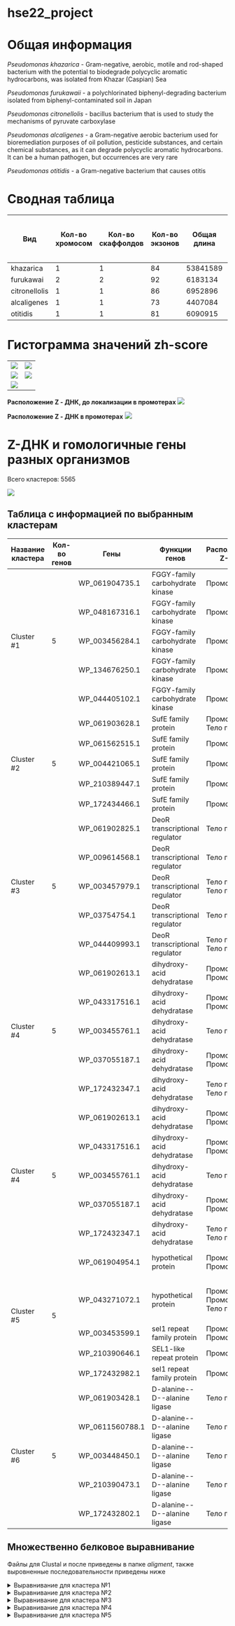 # hse22_project

# Общая информация
*Pseudomonas khazarica* - Gram-negative, aerobic, motile and rod-shaped bacterium with the potential to biodegrade polycyclic aromatic hydrocarbons, was isolated from Khazar (Caspian) Sea

*Pseudomonas furukawaii* - a polychlorinated biphenyl-degrading bacterium isolated from biphenyl-contaminated soil in Japan

*Pseudomonas citronellolis* -  bacillus bacterium that is used to study the mechanisms of pyruvate carboxylase

*Pseudomonas alcaligenes* - a Gram-negative aerobic bacterium used for bioremediation purposes of oil pollution, pesticide substances, and certain chemical substances, as it can degrade polycyclic aromatic hydrocarbons. It can be a human pathogen, but occurrences are very rare

*Pseudomonas otitidis* - a Gram-negative bacterium that causes otitis

# Сводная таблица

| Вид  |  Кол-во хромосом | Кол-во скаффолдов | Кол-во экзонов | Общая длина | Кол-во аннотированных генов | Процент генов в геноме| Кол-во предсказанных участков z-dna | Кол-во участков с zh-score > 500 | общая длина  |
|---|--|--|--|---|--|--|---|---|---|
| khazarica | 1 |  1 | 84 | 53841589| 5008 | 89.64 | 5384159 | 66516 | 656268 |
| furukawai  | 2 | 2  | 92 |6183134 | 5715 | 88.74 | 6183134 | 52084 | 512612 |
| citronellolis  | 1  | 1 | 86 | 6952896| 6155 | 86.23 | 6951444 | 98878 | 972094 |  
| alcaligenes  | 1 | 1  | 73 |4407084| 4142 | 91.23 | 4406305 | 56970 | 557766 |
| otitidis | 1  | 1 | 81 |6090915 | 5584 | 89.67 | 6089454 | 62615 | 624638 | 

# Гистограмма значений zh-score
|   |   |
|---|---|
| ![](./img/hist/GCA_017915135.1.khazarica.jpg) | ![](./img/hist/GCA_011397855.1.otitidis.jpg)  |
|  ![](./img/hist/GCA_002355475.1.furukawai.jpg) | ![](./img/hist/GCA_001597285.1.alcaligenes.jpg)  |
| ![](./img/hist/GCA_001586155.1.citronell.jpg)  |   |

**Расположение Z - ДНК, до локализации в промотерах**
![](./img/Z_DNA.jpg)

**Расположение Z - ДНК в промотерах**
![](./img/Z_DNA_prom.jpg)

# Z-ДНК и гомологичные гены разных организмов

Всего кластеров: 5565

![](./img/Species%20in%20clusters.jpg)

## Таблица с информацией по выбранным кластерам
<table>
<thead>
  
<tr>
<th>Название кластера</th>
<th>Кол-во генов</th>
<th>Гены</th>
<th>Функции генов</th>
<th>Расположение Z-ДНК</th>
<th>Z-Hunt score</th>
</tr>
  
</thead>
  
<tbody>
<tr>
<td rowspan=5>Cluster #1</td>
<td rowspan=5>5</td>
<td rowspan=1>WP_061904735.1</td>
<td rowspan=1>FGGY-family carbohydrate kinase</td>
<td rowspan=1>Промотор</td>
<td rowspan=1>211093.9</td>
</tr>
<tr>
<td rowspan=1>WP_048167316.1</td>
<td rowspan=1>FGGY-family carbohydrate kinase</td>
<td rowspan=1>Промотор</td>
<td rowspan=1>211093.9</td>
</tr>
<tr>
<td rowspan=1>WP_003456284.1</td>
<td rowspan=1>FGGY-family carbohydrate kinase</td>
<td rowspan=1>Промотор</td>
<td rowspan=1>2442.459</td>
</tr>
<tr>
<td rowspan=1>WP_134676250.1</td>
<td rowspan=1>FGGY-family carbohydrate kinase</td>
<td rowspan=1>Промотор</td>
<td rowspan=1>48804.94</td>
</tr>
<tr>
<td rowspan=1>WP_044405102.1</td>
<td rowspan=1>FGGY-family carbohydrate kinase</td>
<td rowspan=1>Промотор</td>
<td rowspan=1>6970.795</td>
</tr>
  
<tr>
<td rowspan=5>Cluster #2</td>
<td rowspan=5>5</td>
<td rowspan=1>WP_061903628.1</td>
<td rowspan=1>SufE family protein</td>
<td rowspan=1>Промотор / Тело гена</td>
<td rowspan=1>28780.5 / 6565.992</td>
</tr>
<tr>
<td rowspan=1>WP_061562515.1</td>
<td rowspan=1>SufE family protein</td>
<td rowspan=1>Промотор</td>
<td rowspan=1>138924.1</td>
</tr>
<tr>
<td rowspan=1>WP_004421065.1</td>
<td rowspan=1>SufE family protein</td>
<td rowspan=1>Промотор</td>
<td rowspan=1>28780.5</td>
</tr>
<tr>
<td rowspan=1>WP_210389447.1</td>
<td rowspan=1>SufE family protein</td>
<td rowspan=1>Промотор</td>
<td rowspan=1>1201.671</td>
</tr>
<tr>
<td rowspan=1>WP_172434466.1</td>
<td rowspan=1>SufE family protein</td>
<td rowspan=1>Промотор</td>
<td rowspan=1>138924.1</td>
</tr>

<tr>
<td rowspan=5>Cluster #3</td>
<td rowspan=5>5</td>
<td rowspan=1>WP_061902825.1</td>
<td rowspan=1>DeoR transcriptional regulator</td>
<td rowspan=1>Тело гена</td>
<td rowspan=1>13829.1</td>
</tr>
<tr>
<td rowspan=1>WP_009614568.1</td>
<td rowspan=1>DeoR transcriptional regulator</td>
<td rowspan=1>Тело гена</td>
<td rowspan=1>38833.58</td>
</tr>
<tr>
<td rowspan=1>WP_003457979.1</td>
<td rowspan=1>DeoR transcriptional regulator</td>
<td rowspan=1>Тело гена /  Тело гена</td>
<td rowspan=1>3428.529/ 3428.529</td>
</tr>
<tr>
<td rowspan=1>WP_03754754.1</td>
<td rowspan=1>DeoR transcriptional regulator</td>
<td rowspan=1> Тело гена</td>
<td rowspan=1>138924.1</td>
</tr>
<tr>
<td rowspan=1>WP_044409993.1</td>
<td rowspan=1>DeoR transcriptional regulator</td>
<td rowspan=1>Тело гена / Тело гена</td>
<td rowspan=1>1217.448 / 980.8116</td>
</tr>
  
<tr>
<td rowspan=5>Cluster #4</td>
<td rowspan=5>5</td>
<td rowspan=1>WP_061902613.1</td>
<td rowspan=1>dihydroxy-acid dehydratase</td>
<td rowspan=1>Промотор / Промотор</td>
<td rowspan=1>4270.735 / 883.5764</td>
</tr>
<tr>
<td rowspan=1>WP_043317516.1</td>
<td rowspan=1>dihydroxy-acid dehydratase</td>
<td rowspan=1>Промотор / Промотор</td>
<td rowspan=1>4270.735 / 883.5764</td>
</tr>
<tr>
<td rowspan=1>WP_003455761.1</td>
<td rowspan=1>dihydroxy-acid dehydratase</td>
<td rowspan=1>Тело гена</td>
<td rowspan=1>302785.5</td>
</tr>
<tr>
<td rowspan=1>WP_037055187.1</td>
<td rowspan=1>dihydroxy-acid dehydratase</td>
<td rowspan=1>Промотор /  Промотор</td>
<td rowspan=1>4270.735 / 883.5764</td>
</tr>
<tr>
<td rowspan=1>WP_172432347.1</td>
<td rowspan=1>dihydroxy-acid dehydratase</td>
<td rowspan=1>Тело гена / Тело гена</td>
<td rowspan=1>1493.421 / 766.6232</td>
</tr>
  
<tr>
<td rowspan=5>Cluster #4</td>
<td rowspan=5>5</td>
<td rowspan=1>WP_061902613.1</td>
<td rowspan=1>dihydroxy-acid dehydratase</td>
<td rowspan=1>Промотор / Промотор</td>
<td rowspan=1>4270.735 / 883.5764</td>
</tr>
<tr>
<td rowspan=1>WP_043317516.1</td>
<td rowspan=1>dihydroxy-acid dehydratase</td>
<td rowspan=1>Промотор / Промотор</td>
<td rowspan=1>4270.735 / 883.5764</td>
</tr>
<tr>
<td rowspan=1>WP_003455761.1</td>
<td rowspan=1>dihydroxy-acid dehydratase</td>
<td rowspan=1>Тело гена</td>
<td rowspan=1>302785.5</td>
</tr>
<tr>
<td rowspan=1>WP_037055187.1</td>
<td rowspan=1>dihydroxy-acid dehydratase</td>
<td rowspan=1>Промотор /  Промотор</td>
<td rowspan=1>4270.735 / 883.5764</td>
</tr>
<tr>
<td rowspan=1>WP_172432347.1</td>
<td rowspan=1>dihydroxy-acid dehydratase</td>
<td rowspan=1>Тело гена / Тело гена</td>
<td rowspan=1>1493.421 / 766.6232</td>
</tr>
  
<tr>
<td rowspan=5>Cluster #5</td>
<td rowspan=5>5</td>
<td rowspan=1>WP_061904954.1</td>
<td rowspan=1>hypothetical protein</td>
<td rowspan=1>Промотор / Промотор</td>
<td rowspan=1>1737.612 / 683.0489</td>
</tr>
<tr>
<td rowspan=1>WP_043271072.1</td>
<td rowspan=1>hypothetical protein</td>
<td rowspan=1>Промотор / Промотор / Тело гена</td>
<td rowspan=1>6420.008 / 1737.612 / 883.5764</td>
</tr>
<tr>
<td rowspan=1>WP_003453599.1</td>
<td rowspan=1>sel1 repeat family protein</td>
<td rowspan=1>Промотор / Промотор</td>
<td rowspan=1>904.32 / 1737.612</td>
</tr>
<tr>
<td rowspan=1>WP_210390646.1</td>
<td rowspan=1>SEL1-like repeat protein</td>
<td rowspan=1>Промотор</td>
<td rowspan=1>302785.5</td>
</tr>
<tr>
<td rowspan=1>WP_172432982.1</td>
<td rowspan=1>sel1 repeat family protein</td>
<td rowspan=1>Промотор</td>
<td rowspan=1>575.9058</td>
</tr>
  
  
<tr>
<td rowspan=5>Cluster #6</td>
<td rowspan=5>5</td>
<td rowspan=1>WP_061903428.1</td>
<td rowspan=1>D-alanine--D--alanine ligase</td>
<td rowspan=1>Тело гена</td>
<td rowspan=1>3428.529</td>
</tr>
<tr>
<td rowspan=1>WP_0611560788.1</td>
<td rowspan=1>D-alanine--D--alanine ligase</td>
<td rowspan=1>Тело гена</td>
<td rowspan=1>138924.1</td>
</tr>
<tr>
<td rowspan=1>WP_003448450.1</td>
<td rowspan=1>D-alanine--D--alanine ligase</td>
<td rowspan=1>Тело гена</td>
<td rowspan=1>13713.99</td>
</tr>
<tr>
<td rowspan=1>WP_210390473.1</td>
<td rowspan=1>D-alanine--D--alanine ligase</td>
<td rowspan=1>Тело гена</td>
<td rowspan=1>38833.58</td>
</tr>
<tr>
<td rowspan=1>WP_172432802.1</td>
<td rowspan=1>D-alanine--D--alanine ligase</td>
<td rowspan=1>Тело гена</td>
<td rowspan=1>13713.99</td>
</tr>
</tbody>
</table>

## Множественно белковое выравнивание
Файлы для Clustal и после приведены в папке *aligment*, также выровненные последовательности приведены ниже

<details>
<summary>Выравнивание для кластера №1</summary>

```
WP_061904735.1      MSEQRYLLAIDNGTQSVRALLFDLAGNLVGKGKVELEPYYSEHPGWAEQDPEYYWRSLGE	60
WP_134676250.1      MSEPSYLLSIDNGTQSVRALLFDTAGNLLAKGKVELDPYFSSQPGWAEQDPEYYWASLGE	60
WP_061561093.1      MSEQSYLLAIDNGTQSVRALLFDLAGNLVGKGKVELEAYYSSQPGWAEQDPEYYWAKLGE	60
WP_003456284.1      MSEKSYLLAIDNGTQSVRALLFDLDGNLVGKGKVPLEAYYSKQPGWAEQDPEYYWASLGE	60
WP_044405102.1      MSETSYLLAIDNGTQSVRALLFDLQGNLVGKGKVPLEAYYSKQPGWAEQDPDYYWSSLAE	60
                    ***  ***:**************  ***:.**** *: *:*.:********:*** .*.*

WP_061904735.1      ACRQLWASVDIDKSQIAGVSLTTQRGTLINVDEAGQPLRPAILWLDQRRAEVAGSIQGPW	120
WP_134676250.1      ACRLLWQQADIDRSLIRGVAVTTQRGSVIHVDEQGTPLRPAILWLDQRRAEVRERIKGPW	120
WP_061561093.1      ACQLLWAQSGIDRSLIRGVSLTTQRGTVIHVDGQGKPLRPAILWLDQRRAEVEGRIEGPW	120
WP_003456284.1      ACRRLWASVDIDRRQVRGVSLTTQRGTLINVDEQGQPLRPAILWLDQRQAEVRGRIKGPW	120
WP_044405102.1      ACRLLWASVDIDRSLIRGVALTTQRGTVIHVDEQGQPLRPAIIWLDQRRAEAEGRIKGPW	120
                    **: ** . .**:  : **::*****::*:**  * ******:*****:**.   *:***

WP_061904735.1      GWLFKLIREEETIDYFRSQAEACWIAQQQPEIWARTHKFLLLSGFLTHRLCGRFADSVGS	180
WP_134676250.1      GWLFKLARAEEAVDHFRGQAEVNWVAQQQPEIAARTHKVLLLSGFLTHRLCGRFVDSTSS	180
WP_061561093.1      GWLFKLAGAEGAVDYFRSQAEVNWVAQQQPELHAATHKVLLLSGFLTHRLCGRFVDSLAC	180
WP_003456284.1      GWLFRVARLEPTVDHFRAQAEVNWVAQHQPELWARTHKVLLLSGFLSHRLCGRFVDSVAC	180
WP_044405102.1      GWLFRLLRLEPTVDHFRTQAEVNWVAQNQPELWARTHKVLLLSGFLTHRLCGRFVDSVGC	180
                    ****::   * ::*:** ***. *:**:***: * ***.*******:*******.** ..

WP_061904735.1      CVAYLPFDYKRLCWAKPSDWKWQAIPVRPDMLPELVKPGERIGAISAEASRHTGIPEGLP	240
WP_134676250.1      CVAYLPFDYKRLCWAAPRDWKWQALAVRREQLPELFKPGERLGSISAQASRHTGIPEGLP	240
WP_061561093.1      SVAYLPFDYKRLKWAAPRDWKWQAVKVRQEQLPELFKPGAKLGAISAEASRHTGIPEGLP	240
WP_003456284.1      QVAYLPFDYKGLRWAAPRDWKWQAMPVRPQQLPELYKPGAELGRITAEASRHTGIPEGLP	240
WP_044405102.1      QVAYLPFDYKRLDWAKPSDWKWQAMPVRREQLPDLCKPGETLGRITAEASRLTGIPEGLP	240
                     ********* * ** * ******: ** : **:* ***  :* *:*:*** ********

WP_061904735.1      LIAAASDKACEVIGAGGVEPSTACLSYGTTATINTTRAQYLETIPLIPPYPAAIPDHYNT	300
WP_134676250.1      LIAAGADKACEVLGSGALDASTACLSYGTTATINTTRSRYLETIALIPPYPAALPDHFNT	300
WP_061561093.1      LIAAGADKACEVLGAGAIEPSVACLSYGTTATINTTRARYLETIPLIPPYPAAIPDHFNT	300
WP_003456284.1      LIAAGADKACEVLGAGGVEPSVACLSYGTTATINTTRRQYLETIPLIPPYPAAIPDHFNT	300
WP_044405102.1      LVAAAADKACEVMGSGGVAPDTACLSYGTTATINTTRQRYLETIPLIPPYPAAVPDHFNT	300
                    *:**.:******:*:*.:  ..*************** :***** ********:***:**

WP_061904735.1      EVMVFRGFWMVSWFKEQFGHAERQRGLELGVEAETLFDELVESVPPGAMGLMLQPFWSPG	360
WP_134676250.1      EVMIYRGFWMVSWFKREFGLREMQRAEALGVAPEALFDELVNAVPPGSMGLMLQPYWTPG	360
WP_061561093.1      EVMIYRGFWMVSWFKREFGLREMQRAAELGVEPEKLFDELVEQVPPGSMGLMLQPYWTPG	360
WP_003456284.1      EVMIYRGFWMVSWFKQEFGLREMQRAQELGVEPEALFDELVNSVPPGSMGLMLQPYWSPG	360
WP_044405102.1      EVMIYRGFWMVSWFKQEFGLREMQRARELGVEPEALFDELVNGVPPGSMGLTLQPYWSPG	360
                    ***::**********.:**  * **.  ***  * ******: ****:*** ***:*:**

WP_061904735.1      IREPGLEAKGSIIGFGDVHTRAHLYRAILEGLAYALRQGREKIERRSGTRIQRLRISGGG	420
WP_134676250.1      IREPGLEAKGSIIGFGDVHTRAHLYRAILEGLAYALRQGKERIEKRAGTPIRRLRVSGGG	420
WP_061561093.1      IREPGLEAKGAVIGFGDVHTRAHLYRAILEGLAYALRQGKERIEKRSGTRIERLRVAGGG	420
WP_003456284.1      IREPGLEAKGSIIGFGDVHTRAHLYRAILEGLAYALRQGKEQIERRSGTAITRLRVSGGG	420
WP_044405102.1      IREPGLEAKGSIIGFGDVHTRAHIYRAILEGLAYALRQGKERIEKRSGTRITRLRVSGGG	420
                    **********::***********:***************:*:**:*:** * ***::***

WP_061904735.1      SQSDAAMQLTADIFNLPAERPHLYETSGLGAAIDCAVGLGLHPDFPAAIAAMTRVGKVFQ	480
WP_134676250.1      SQSDAAMQLTADIFGLPAERPHLYETSGLGAAINCAVGLGLHADYAAAIAAMTRVGQVFE	480
WP_061561093.1      SQSDAAMQLTADIFGLPAERPHVYEASGLGAAIDCAVGLGLFPDFAAAIAAMTRVGQVFQ	480
WP_003456284.1      SQSDAAMQLTADIFGLPAERPHVYETSGLGAAIDCAVGLGLHPDFTTAIGAMTRVGRVFE	480
WP_044405102.1      SQSDAAMQLTADIFGLPAERPHVFETSGLGAAIDCAVGLGLHPDFPTAIAAMTRVGQVFQ	480
                    **************.*******::*:*******:*******. *: :**.******:**:
```
</details>

<details>
<summary>Выравнивание для кластера №2</summary>

```
WP_004421065.1      MTLSDNAQAALEAFTAAGSWEQRARLLMQWGERLDPLGDGERGDANRVHGCESQVWLVGE	60
WP_172434466.1      MNLPPQATEALAAFGAAGSWEQRARLLMQWGERLEPLSDIERSEANRVHGCESQVWLVEE	60
WP_061903628.1      MTLPTAAHEALDAFAACPGWEQRARLLMQWGERLQPLTDAERSEANRVDGCDSLVWLVAE	60
WP_061562515.1      MSLPEAARQALEAFAGQASWEQRARLLMQWGDRLEPLDESERSEANRIHGCESLVWLVAE	60
WP_210389447.1      MSLPGAAQEAFDAFTTCHGWEQRARLLMQWGERLAPLSDAERSEANRVHGCESLVWLLAE	60
                    *.*   *  *: **    .************:** ** : **.:***:.**:* ***: *

WP_004421065.1      RTDDRWRFRAASDARLIRGLLAVLLARVNGMTEAELAGVDLADWFNQLGLARQLSPSRSN	120
WP_172434466.1      IKEGHRHFRAASDARLIRGLLAVLLARVQGLAREELATLDLSDWFTQLGLSRQLSPSRTN	120
WP_061903628.1      RRGEAWHFRAASEARLIRGLLAVLLTRIDGLGAEQLAELDLPTWFDQLGLARQLSPSRAN	120
WP_061562515.1      QRDGAWHFRATSDARLLRGLIALLLVRVQGLPGEELAQLDLGQWFNELGLGRQLSPSRSN	120
WP_210389447.1      QHEGRWRFRATSDARLLRGLLAVLLARVEGLSSNELAQLDLNDWFNQLGLQRQLSPSRSN	120
                          :***:*:***:***:*:**.*::*:   :** :**  ** :*** *******:*

WP_004421065.1      GLNAVLKKMAELAQA---	135
WP_172434466.1      GLNAVLDRMRKAAP----	134
WP_061903628.1      GLNAVLQRMRELAKARQD	138
WP_061562515.1      GLNAVLQRMRELVS----	134
WP_210389447.1      GLHAVLRRMAELTS----	134
                    **:*** :* : .     
```
  </details>

<details>
<summary>Выравнивание для кластера №3</summary>

```
 WP_009614568.1      MSKRNTPQRRHEILALLNQQGEVSVDDLARRFATSEVTIRKDLAALESNGLLLRRYGGAV	60
WP_003457979.1      MSKRNTPQRRHAILALLAEQGEVSVDALAKAFATSEVTIRKDLAALEANGLLLRRYGGAV	60
WP_044409993.1      MSKRNTPQRRHAILALLAEQGEVSVDALAKAFATSEVTIRKDLAALEANGLLLRRYGGAV	60
WP_061902825.1      MSKRNTPQRRHAILALLNEQGEVFVDALAQHFATSEVTIRKDLAELEKNGLLLRRYGGAV	60
WP_037054754.1      MSKRNTPQRRHTILALLAEQGEVSVDALAQHFATSEVTIRKDLAALEKNGLLLRRYGGAV	60
                    *********** ***** :**** ** **: ************* ** ************

WP_009614568.1      PMPQELLAEPSPPLSPYKQAIARAAAACIREHARIIIDSGSTTAALIPELGHKPGLVVMT	120
WP_003457979.1      PVPQEFMVEASQPVSRYKQAIARAAVGCIREHARIIIDSGSTTAAMIPELGHKPGLVVMT	120
WP_044409993.1      PVPQEFISETSQPVSRYKQAIARAAAERIREHARIIVDSGSTTAALIPELGHRPGLVVMT	120
WP_061902825.1      PMPQELIGEPAQPISRHKQAIARAAVGLIREHARIIIDSGSTTAAMIPQLGRQPGLVVMT	120
WP_037054754.1      PMPQELIGDGAQPVSPHKQAIARAGVARIREHARIIIDSGTTTAAMIPQLGHRPGLVVMT	120
                    *:***:: : : *:* :*******..  ********:***:****:**:**::*******

WP_009614568.1      NSLNVANALRELEREPVLLMTGGTWDPHSESFQGQVAEQVLRSYDFDQLFIGAAGLDPAR	180
WP_003457979.1      NSLSVANALRELEHEPVLLMTGGTWDPHSESFQGQVAEQVLRSYDFDQLFIGADGIDLDR	180
WP_044409993.1      NSLNVATALRELEHEPVLLMTGGTWDPHSESFQGQVAEQVLRSYDFDQLFIGADGIDLAR	180
WP_061902825.1      NSLNVANALRDIEHEPVLLMTGGTWDPHSESFQGQVAEQVLRSYDFDQLFIGADGIDLER	180
WP_037054754.1      NSLNVANALRDIEHEPVLLMTGGTWDPHSESFQGQVAEQVLRSYDFDQLFIGADGIDLER	180
                    ***.**.***::*:*************************************** *:*  *

WP_009614568.1      GTTTFNELLGLSRVMAEVAREVIVMAEADKLGRRMPNLELPWSSIQTLITDERLSDEACA	240
WP_003457979.1      GTTTFNELLGLSRVMAEVAREVIVMAEADKLGRRIPNLELPWSSIHTLITDERLALDARE	240
WP_044409993.1      GTTTFNELLGLSRVMAEVAREVIVMAEADKVGRRIPNLELPWSSIHTLITDERLPQDARQ	240
WP_061902825.1      GTTTFNELLGLSRVMAEVAREVIVMVESDKVGRRIPNLELPWSSVHTLITDDRLDSQVAE	240
WP_037054754.1      GTTTFNELLGLSRVMAEVAREVIVMVESDKIGRRIPNLELPWSSVHTLITDERLDAQAAE	240
                    *************************.*:**:***:*********::*****:**  :.  

WP_009614568.1      QIEARGVKVIRARCTN	256
WP_003457979.1      QIAARGIKLICASID-	255
WP_044409993.1      QIEARGITLVCAPVDN	256
WP_061902825.1      QIRARGVQLILAAAS-	255
WP_037054754.1      QIRARGIQLILAPLEN	256
                    ** ***: :: *     
  ```
  </details>

<details>
<summary>Выравнивание для кластера №4</summary>

```
  WP_037055187.1      MPDYRSKTSTHGRNMAGARALWRATGMKDEDFKKPIIAIANSFTQFVPGHVHLKDLGQLV	60
WP_003455761.1      MPDYRSKTSTHGRNMAGARALWRATGMKDEDFKKPIIAIANSFTQFVPGHVHLKDLGQLV	60
WP_172432347.1      MPDYRSKTSTHGRNMAGARALWRATGMKDEDFKKPIIAIANSFTQFVPGHVHLKDLGQLV	60
WP_061902613.1      MPDYRSKTSTHGRNMAGARALWRATGMKDEDFKKPIIAIANSFTQFVPGHVHLKDLGQLV	60
WP_043317516.1      MPDYRSKTSTHGRNMAGARALWRATGMKDEDFKKPIIAIANSFTQFVPGHVHLKDLGQLV	60
                    ************************************************************

WP_037055187.1      AREIEKAGGVAKEFNTIAVDDGIAMGHDGMLYSLPSREIIADSVEYMVNAHCADAIVCIS	120
WP_003455761.1      AREIEKHGGVAKEFNTIAVDDGIAMGHDGMLYSLPSREIIADSVEYMVNAHCADAIVCIS	120
WP_172432347.1      AREIEKHGGVAKEFNTIAVDDGIAMGHDGMLYSLPSREIIADSVEYMVNAHCADAIVCIS	120
WP_061902613.1      AREIEKHGGVAKEFNTIAVDDGIAMGHDGMLYSLPSREIIADSVEYMVNAHCADAIVCIS	120
WP_043317516.1      AREIEKAGGVAKEFNTIAVDDGIAMGHDGMLYSLPSREIIADSVEYMVNAHCADAIVCIS	120
                    ****** *****************************************************

WP_037055187.1      NCDKITPGMLMAALRLNIPVVFVSGGPMEAGKTKLASHGLDLVDAMVIAADSSASDEKVA	180
WP_003455761.1      NCDKITPGMLMAALRLNIPVVFVSGGPMEAGKTKLANHGLDLVDAMVAAADDSCSDEKVA	180
WP_172432347.1      NCDKITPGMLMAALRLNIPVVFVSGGPMEAGKTKLANHGLDLVDAMVVAADDSCSDEKVA	180
WP_061902613.1      NCDKITPGMLMAALRLNIPVVFVSGGPMEAGKTKLASHGLDLVDAMVVAADDSCSDEKVA	180
WP_043317516.1      NCDKITPGMLMAALRLNIPVVFVSGGPMEAGKTKLASHGLDLVDAMVVAADDSCSDEKVA	180
                    ************************************.********** ***.*.******

WP_037055187.1      EYERSACPTCGSCSGMFTANSMNCLTEALGLSLPGNGSTLATHSDREQLFLRAGRLAVEL	240
WP_003455761.1      EYERSACPTCGSCSGMFTANSMNCLTEALGLSLPGNGSTLATHADREQLFLRAGRLAVEL	240
WP_172432347.1      EYERSACPTCGSCSGMFTANSMNCLTEALGLSLPGNGSTLATHSDREQLFLRAGRLAVEL	240
WP_061902613.1      EYERSACPTCGSCSGMFTANSMNCLTEALGLSLPGNGSTLATHSDREQLFLRAGRLAVEL	240
WP_043317516.1      EYERSACPTCGSCSGMFTANSMNCLTEALGLSLPGNGSTLATHADREQLFLRAGRLAVEL	240
                    *******************************************:****************

WP_037055187.1      CQRYYGEGDESVLPRNIANFKAFENAMMLDIAMGGSTNTILHLLAAAQEGEVAFDLRDID	300
WP_003455761.1      CQRYYGEGDESVLPRNIASFKAFENAMTLDIAMGGSTNTILHLLAAAQEAEIDFDLRDID	300
WP_172432347.1      CQRYYGEGDASVLPRNVASFKAFENAMTLDIAMGGSTNTILHLLAAAQEAEVAFDLRDID	300
WP_061902613.1      CQRYYGEGDESVLPRNVASFKAFENAMTLDIAMGGSTNTILHLLAAAQEAEIAFDLRDID	300
WP_043317516.1      CQRYYGEGDESVLPRNVASFKAFENAMTLDIAMGGSTNTILHLLAAAQEAEIAFDLRDID	300
                    ********* ******:*.******** *********************.*: *******

WP_037055187.1      RLSRKVPQLCKVAPNIQKYHMEDVHRAGGIFSILGELARGGLLHTDVHTVHSPNMAEAIA	360
WP_003455761.1      RLSRKVPQLCKVAPNIQKYHMEDVHRAGGIFSILGELARGGLLHTDVPTVHSPSMADAIA	360
WP_172432347.1      RLSRKVPQLCKVAPNIQKYHMEDVHRAGGIFSILGELARGGLLHTDVPTVHSPSMADAIA	360
WP_061902613.1      RLSRKVPQLCKVAPNIQKYHMEDVHRAGGIFSILGELARGGLLHTDVPTVHSPSMAEAIA	360
WP_043317516.1      RLSRKVPQLCKVAPNIQKYHMEDVHRAGGIFSILGELARGGLLHTDVPTVHSPSMADAIA	360
                    *********************************************** *****.**:***

WP_037055187.1      QWDITQTQDEAVHHFFKAGPAGIPTQTAFSQSTRWDSLDDDRAEGCIRSVEHAYSQEGGL	420
WP_003455761.1      QWDITQTDDEAVHTFFKAGPAGIPTQVAFSQSTRWDSLDDDRENGCIRSVEHAYSQEGGL	420
WP_172432347.1      QWDITQTDDEAVHTFFKAGPAGIPTQVAFSQSTRWDSLDDDRANGCIRSVEHAYSQEGGL	420
WP_061902613.1      QWDITQTNDEKVHTFFKAGPAGIPTQTAFSQSTRWETLDDDRAEGCIRSVEHAYSQEGGL	420
WP_043317516.1      QWDITQTRDEAVHTFFKAGPAGIPTQTAFSQNTRWPSLDDDRAEGCIRSVEHAYSAEGGL	420
                    ******* ** ** ************.****.*** :***** :*********** ****

WP_037055187.1      AVLYGNIALDGCVVKTAGVDESIHVFEGTAKVFESQDSAVKGILADEVKAGDIVIIRYEG	480
WP_003455761.1      AVLYGNIALDGCVVKTAGVDESIHVFEGTAKIFESQDAAVKGILSDEVKPGDVVVIRYEG	480
WP_172432347.1      AVLYGNIALDGCVVKTAGVDESIHVFEGTAKIFESQDGAVKGILADKVKPGDIVIIRYEG	480
WP_061902613.1      AVLYGNIALDGCVVKTAGVDESIHVFEGNAKIFESQDSAVKGILADEVKPGDIVIIRYEG	480
WP_043317516.1      AVLYGNIALDGCVVKTAGVDESIHVFEGSAKIFESQDAAVKGILADEVKPGDIVIIRYEG	480
                    ****************************.**:*****.******:*:** **:*:*****

WP_037055187.1      PKGGPGMQEMLYPTSYLKSKGLGKACALLTDGRFSGGTSGLSIGHASPEAASGGAIGLVQ	540
WP_003455761.1      PKGGPGMQEMLYPTSYLKSKGLGKQCALLTDGRFSGGTSGLSIGHASPEAAAGGAIGLVQ	540
WP_172432347.1      PKGGPGMQEMLYPTSYLKSKGLGKQCALLTDGRFSGGTSGLSIGHASPEAAAGGAIGLVQ	540
WP_061902613.1      PKGGPGMQEMLYPTSYLKSKGLGKQCALLTDGRFSGGTSGLSIGHASPEAAAGGAIGLVQ	540
WP_043317516.1      PKGGPGMQEMLYPTSYLKSKGLGKQCALLTDGRFSGGTSGLSIGHASPEAAAGGAIGLVK	540
                    ************************ **************************:*******:

WP_037055187.1      DGDKILIDIPNRSINLLVSDEELAKRRSEQDQKGWKPAAPRARKVTTALKAYALLATSAD	600
WP_003455761.1      DGDKIHIDIHNRTIQLLVSDEELSHRRHVQEKKGWKPAAPRARKVTTALKAYALLATSAD	600
WP_172432347.1      DGDKVLIDIPNRSINLLVSDEELATRRAEQDKKGWKPAQPRARKVSTALKAYALLATSAD	600
WP_061902613.1      DGDKVLIDIPNRSINLLVSDEELAKRRAEQDKKGWKPVAPRARKVSTALKAYALLATSAD	600
WP_043317516.1      DGDKVLIDIPNRSINLLVSDEELAARRIEQDKKGWKPAQPRARRVSTALKAYALLATSAD	600
                    ****: *** **:*:********: **  *::*****. ****:*:**************

WP_037055187.1      KGAVRNKALLDG-	612
WP_003455761.1      KGAVRNKAMLEG-	612
WP_172432347.1      KGAVRNKAMLEDL	613
WP_061902613.1      KGAVRDKALLDG-	612
WP_043317516.1      KGAVRNKALLDG-	612
                    *****:**:*:. 
  ```
  </details>

<details>
<summary>Выравнивание для кластера №5</summary>

```
  WP_003453599.1      ----MFWPLRARIGYRVARWLMRFRSLVSNPRSWRWMQGQYARMAALGDRDAQSFYGHLL	56
WP_172432982.1      ---MAIWKLRAWLGYAVARWLLRFPSLVRNPRAWNWMQGQYARQANLGNIAAQRFYGHLL	57
WP_043271072.1      MSREFVWRLRARLSYAMARRLMGWPWLVRQPRAWQWMQGQFSRMANLGDVAAQSFYGHLL	60
WP_061904954.1      ----MLWPVRARLGYWLARRLFHWRWLLQQPRAWAWMQGQYARMAALGHVPAQSFYGHIL	56
WP_210390646.1      -MSRLLWQVRARLGYWLARRLFHWSWTLRQPRLWQWMQGQYGRMANLGDTPAQSFYGHIL	59
                         .* :** :.* :** *: :   : :** * *****:.* * **.  ** ****:*

WP_003453599.1      LHRGQGLGARDEGIRLLRLAAGAGDGKSAYQLGVLSLDGDARQAPDAAQAARWWELAAER	116
WP_172432982.1      LHRGQGFGAREEGIRLLRLAGQAGDGKSAYQLGVLALAGDARQAPDAAQAAHWWSLAEQA	117
WP_043271072.1      LFRGQGFGAREEGLRLLALAAAGGDAKAAYQLGVQALQGSAQRQPDGAAAARHWAQAAEA	120
WP_061904954.1      LFRGQGFGVREEGLRLLRLAAQGGDGKAAYQVGVQVLAGDSRQAADAAEAARWWVMAADA	116
WP_210390646.1      LFRGQGLGAREEGLRLLRLAASGGDGKAAYQLGVQALQGDTRQAPDGVQAVRWWEMALAA	119
                    *.****:*.*:**:*** **. .**.*:***:**  * *.:::  *.. *.: *  *   

WP_003453599.1      GHPLAARKLVELYRAGGPGLVPDAAAAERAEMRASRLGF----	155
WP_172432982.1      GHPLAARKLADLYREGGPGLAADVEAAERLDRRAAQLGL----	156
WP_043271072.1      GHPLAARRLAELYRDGAEGLAADAEQAERYQALAARLGL----	159
WP_061904954.1      GHPLAAQRLSQLYRDGGPGLAADAAQAERFAHRAEQLGLRPKG	159
WP_210390646.1      GHPLAARRLSQVYLDGAPGVTPDRALAEQHAALAQETQASAG-	161
                    ******::* ::*  *. *:. *   **:    * .  
    ```
  </details>

<details>
<summary>Выравнивание для кластера №6</summary>

```
  WP_172432802.1      MTDHLKSTVPPSAFGRVAVLYGGRSAEREVSLKSGSMVLEALLSAGVDAFGIDVGDDFLQ	60
WP_061903428.1      --MSLHSTLDPKAFGRVAVLFGGKSAERAVSLKSGAAVLEALQSAGVDAFGIDVGDDFLQ	58
WP_210390473.1      --MSLHSTLDPKAFGRVAVLFGGKSAEREVSLKSGNAVLGALQAAGVDAFGIDVGDDFLQ	58
WP_061560788.1      MNDALKSTLEPRAFGRVAVLYGGRSAEREVSLKSGGMVLKALQDAGVDAFGIDVGDDLLQ	60
WP_003448450.1      MSAKLMSTLEPAAFGRVAVLYGGKSAEREVSLKSGAMVLQALQAAGVDAFGIDVGDDLLQ	60
                        * **: * ********:**:**** ******  ** **  *************:**

WP_172432802.1      RLSSERIDRAFIVLHGRGGEDGSMQGLLECLGIPYTGSGVLASALAMDKLRTKQVWHSLG	120
WP_061903428.1      RLTSERIDRAFIVLHGRGGEDGSMQGLLECAGIPYTGSGILASALAMDKLRTKRVWLSLG	118
WP_210390473.1      RLGREKIDRAFIVLHGRGGEDGSMQGLLECAGIPYTGSGILASALAMDKLRTKQVWHSLG	118
WP_061560788.1      RLLSEKIDRAFIILHGRGGEDGSMQGLLEVAGIPYTGSGVLASALAMDKLRTKRVWLSLG	120
WP_003448450.1      RLQAEKIDRAFIILHGRGGEDGSMQGLLECLGIPYTGSGILASALAMDKLRTKQLWNSLG	120
                    **  *:******:****************  ********:*************::* ***

WP_172432802.1      LPTPRHAVLASVEDCERAARELGFPLIVKPAHEGSSIGMAKVEDVDALVNAWRDASRYDP	180
WP_061903428.1      LPTPAHATLASEEDCHAAAAGLGFPLFVKPAHEGSSIGMAKVADVEALIAAWKDASRYDS	178
WP_210390473.1      LPTPRHAVLTSPADCEAAAAELGFPLIVKPAHEGSSIGMAKVDSAQALLAAWQDAARYDS	178
WP_061560788.1      LPTPAYAVLASGDDCRRAATELGFPLIVKPAHEGSSIGMAKVDGVDALIAAWRSAAEYDS	180
WP_003448450.1      LPTPRHGVLASEADCRQAANKLGFPLIVKPAHEGSSIGMAKVESVEALIEAWRAAATYDS	180
                    **** :..*:*  **. **  *****:*************** ..:**: **: *: ** 

WP_172432802.1      QVLVEQWIHGPEFTIAVLRGEVLPPIRLGTPHTFYDYEAKYLASDTRYQIPCGLDAEKEA	240
WP_061903428.1      QVLVEQMIDGPEYTVAMLRGQVLPPIGLGTPHTFYDYDAKYLANDTQYRIPCGLSADKEA	238
WP_210390473.1      QVLVEQWIAGPEYTIAVLRGEVLPPIGLGTPHSFYDYDAKYLADDTQYRIPCGLSAEKEA	238
WP_061560788.1      QVLVEQWISGPEFTVATLRGQVLPAIGLGTPHSFYDYDAKYLASDTQYRIPCGLSPEKER	240
WP_003448450.1      QVLVEQWIQGPEFTVAWLRGEVLPPIRLGTPHTFYDYDAKYLASDTRYQIPCGLEADKEE	240
                    ****** * ***:*:* ***:*** * *****:****:*****.**:*:*****. :** 

WP_172432802.1      ELKSLTALACEAVGTQGWARADVMQDAEGRFWLLEVNTVPGMTDHSLVPMAARAVGLDYQ	300
WP_061903428.1      ELKALTARACEAVGTQGWARADVMQDANGQFWLLEVNTVPGMTDHSLVPMAARAAGLDFQ	298
WP_210390473.1      ELKDLTARACDAVGTQGWARADVMQDASGQFWLLEVNTVPGMTDHSLVPMAARAAGLDFQ	298
WP_061560788.1      ELQDLCARACEALGIQGWGRTDVMQDAEGRFWLLEVNTAPGMTDHSLVPMAARAAGLDFQ	300
WP_003448450.1      ELKLLTARACETLGIQGWARADVMQDAEGRFWLLEVNTAPGMTDHSLVPMAARAAGLDFQ	300
                    **: * * **:::* ***.*:******.*:********.***************.***:*

WP_172432802.1      QLVLAVLADSVEARG	315
WP_061903428.1      QLVLAILADSVEARG	313
WP_210390473.1      QLVLAILADSVEARG	313
WP_061560788.1      QLVLAILADSVEARG	315
WP_003448450.1      HLVLAILADSVEARG	315
                    :****:*********
```
</details>

## Визуализация расположения Z - ДНК для кластеров
|   |
|---|
| ![](./img/Z_DNA_clust.0.jpg) |
| ![](./img/Z_DNA_clust.1.jpg) | 
| ![](./img/Z_DNA_clust.2.jpg)  |
| ![](./img/Z_DNA_clust.3.jpg) |
| ![](./img/Z_DNA_clust.4.jpg) | 
| ![](./img/Z_DNA_clust.5.jpg)  |



# Предсказание G-квадруплексов

## G квадруплексы в промотерах
![](./img/G_prom.jpg)

## Множественно белковое выравнивание
Файлы длz Clustal и после приведены в папке *G aligment*, также выровненные последовательноcти приведены ниже

<details>
<summary>Выравнивание для кластера №1</summary>

```
WP_061903765.1      MSQHYQHDVLVIGSGAAGLTLALTLPAHLRIAVLSKGDLANGSTYWAQGGVAAVLDDADT	60
WP_210390692.1      MSLHFQHDVLVIGSGAAGLTLALTLPSHLRIAVLSKGDLSNGSTYWAQGGVAAVLDDTDT	60
WP_009616433.1      MSEHFHHDVLVIGSGAAGLSLALTLPQHLRIAVLSKGELSQGSTFWAQGGVAAVLDDTDT	60
WP_003455260.1      MSQHFQHDVLVIGSGAAGLTLALTLPSHLNIAVLSKADLSNGSTFWAQGGVAAVLDDTDT	60
WP_044407236.1      MSQHFQHDVLVIGSGAAGLTLALTLPSHLRIAVLSKGDLSQGSTFWAQGGVAAVLDDTDT	60
                    ** *::*************:****** **.******.:*::***:************:**

WP_061903765.1      VESHVADTLNAGGGLCREDAVRFTVEHSREAIQWLIEQGVPFTRDDEQEREDGGFEFHLT	120
WP_210390692.1      VESHVADTLDAGAGLCREDAVRFTVEHSREAIQWLIDQGVPFTREDETALEDGGFEFHLT	120
WP_009616433.1      VESHVQDTLDAGAGLCREDAVRFTVEHSREAIQWLIDQGVPFTRDSEAGREDNGFEFHLT	120
WP_003455260.1      VDSHVEDTLVAGAGLCREDAVRFTVEHSRAAIQWLIDQGVPFTREDENAREDGGFEFHLT	120
WP_044407236.1      VDSHVEDTLIAGAGLCREDAVRFTVEHSRQAIQWLIDQGVPFTREDESAREDGGFQFHLT	120
                    *:*** *** **.**************** ******:*******:.*   **.**:****

WP_061903765.1      REGGHSHRRIIHAADATGAAIFNTLLQKTRQRANIELQEQRVAVDLITERKLGLPGQRCV	180
WP_210390692.1      REGGHSHRRIIHAADATGAAIFNTLLEQARGRSNIELLEQRVAVDLITERRLGLEGERCL	180
WP_009616433.1      REGGHSHRRIIHAADATGAAIFNTLLEQARQRPNIELLAQRVAVDLITERKLGLPGQRCL	180
WP_003455260.1      REGGHSHRRIIHAADATGAAIFNTLLEQAKKRPNIQLLEQRVAVDLITERKLGRDGQRCL	180
WP_044407236.1      REGGHSHRRIIHAADATGAAIFNTLLARARQCPNIELLEQHVAVDLITERKLGLPGQRCL	180
                    ************************** :::   **:*  *:*********:**  *:**:

WP_061903765.1      GAYVLNRTSGEVDTYHARFVILATGGAAKVYLYTSNPDGASGDGIAMAWRAGCRVGNLEF	240
WP_210390692.1      GAYVLDRTRGEVDTFTARFVILATGGAAKVYLYTSNPDGACGDGIAMAWRAGCRVGNLEF	240
WP_009616433.1      GAYVLNRDSGEVDTFSARFTVLACGGASKVYLYTSNPDGNSGDGIAMAWRAGCRVGNLEF	240
WP_003455260.1      GAYVLNRDNGEVDTCHARFTVLASGGAAKVYLYTSNPDGACGDGIAMAWRAGCRVGNLEF	240
WP_044407236.1      GAYVLNRSSGEVDTYGARFTVLASGGAAKVYLYTSNPDGACGDGIAMAWRAGCRVGNLEF	240
                    *****:*  *****  ***.:** ***:*********** .*******************

WP_061903765.1      NQFHPTCLYHPQAKSFLVTEALRGEGAHLKLPNGERFMERFDPRAELAPRDIVARAIDHE	300
WP_210390692.1      NQFHPTCLYHPQAKSFLVTEAVRGEGGLLKLPNGERFMPRFDERAELAPRDIVARAIDHE	300
WP_009616433.1      NQFHPTCLYHPQAKSFLITEALRGEGAYLRLPNGERFMKRFDPRAELAPRDIVARAIDHE	300
WP_003455260.1      NQFHPTCLYHPLAKSFLITEAVRGEGGLLRLPNGERFMQRFHPRAELAPRDVVARAIDHE	300
WP_044407236.1      NQFHPTCLYHPQAKSFLITEAVRGEGGLLRLPSGERFMQRFDQRAELAPRDIVARAIDHE	300
                    *********** *****:***:****. *:**.***** **. ********:********

WP_061903765.1      MKRLGIDCVYLDISHKPAEFVKSHFPTVYERCLTFGIDITRQPIPVVPAAHYTCGGVVVD	360
WP_210390692.1      MKRLGIDCVYLDISHKPADFIKSHFPTVYERCLGFGIDITRQAIPVVPAAHYTCGGVVVD	360
WP_009616433.1      MKRLGVDCVYLDISHKPAEFIKEHFPTVYERCLTFGIDITREPIPVVPAAHYTCGGVLVD	360
WP_003455260.1      MKRLGVDCVYLDISHKPAEFVKSHFPTVYERCLHFGIDITREPIPVVPAAHYTCGGVVVD	360
WP_044407236.1      MKRLGIDCVYLDISHKPAEFVKSHFPTVYERCLGFGIDITRQPIPVVPAAHYTCGGVVVD	360
                    *****:************:*:*.********** *******: **************:**

WP_061903765.1      QHGHTDVPGLYAIGETSFTGLHGANRMASNSLLECFVYARSAAQDIVAQLDRVPMLQELP	420
WP_210390692.1      RCGRTDVPGLYAIGETSFTGLHGANRMASNSLLECFVYARSACNDIVANLNRVDMPSDVP	420
WP_009616433.1      EHGHTDVPHLYAIGETSFTGLHGANRMASNSLLECFVYARSAAADIQARLESTPATPALP	420
WP_003455260.1      HHGRTDIPGLYAIGETSFTGLHGANRMASNSLLECFVYGRSAAEDIVDQLDQVEMPIDLP	420
WP_044407236.1      RHGHTDVPGLYAIGETSFTGLHGANRMASNSLLECFVYARSAAEDMLGQMEQIPVPDSLP	420
                    . *:**:* *****************************.***. *:  .::       :*

WP_061903765.1      AWDASQVTDSDEDVIIAHNWDELRRFMWDYVGIVRTNKRLQRAQHRVRLLLDEIDEFYSN	480
WP_210390692.1      CWDASQVTDSDEDVIIAHNWDELRRFMWDYVGIVRTNKRLQRAQHRVRLLLDEIDEFYSN	480
WP_009616433.1      SWDASQVTDSDEDVIIAHNWDELRRFMWDYVGIVRTTKRLQRAQHRVQMLLSEIDEFYSN	480
WP_003455260.1      TWDASQVTDSDEDVIIAHNWDELRRFMWDYVGIVRTNKRLQRAQHRVRLLLSEIDEFYSN	480
WP_044407236.1      TWDASQVTDSDEDVIIAHNWDELRRFMWDYVGIVRTNKRLQRAQHRVRLLLSEIDEFYSN	480
                     ***********************************.**********::**.********

WP_061903765.1      YKVSRDLIELRNLAQVAELMIESAMLRRESRGLHYTLDYPDLLPEARDTILAPPTYAG--	538
WP_210390692.1      YKVSRDLIELRNLALVAELMINSAMRRHESRGLHYTLDYPEQLAEARDTILTPTPQAQPS	540
WP_009616433.1      YKVSRDLIELRNLAVVADLIIRSAMQRHESRGLHYTLDYPGLLPEARDTILSPR------	534
WP_003455260.1      YKVSRDLIELRNLAQVAELMIRSAMQRHESRGLHYTLDYPDLLPEARDTILVPPTFGD--	538
WP_044407236.1      YKVSRDLIELRNLAQVADLIIRSAMQRKESRGLHYTLDYPDTLPEAHDTILVPPTFGD--	538
                    ************** **:*:*.*** *:************  * **:**** *       

WP_061903765.1      ---	538
WP_210390692.1      ACD	543
WP_009616433.1      ---	534
WP_003455260.1      ---	538
WP_044407236.1      ---	538
                       
```
<\details>
                        
<details> 
<summary>Выравнивание для кластера №2</summary>
```
WP_061561288.1      ----MSDRAARQQALQKALKERILILDGGMGTMIQSYKLQEEDYRGERFADWPSDVKGNN	56
WP_004422563.1      ----MSDRIARQHALQQALKERILILDGGMGTMIQSYKLQEEDYRGTRFADWPSDVKGNN	56
WP_172433099.1      MSSTLTDRGARLNALQQALKERILILDGGMGTMIQSYKLQEEDYRGARFADWPSDVKGNN	60
WP_061904189.1      ----MSDRSARLQALSQALKERILILDGGMGTMIQSYKLEEADYRGARFADWPSDVKGNN	56
WP_210389125.1      ----MSDRSARLQALQQALKERILILDGGMGTMIQSYKLEEADYRGERFADWPSDVKGNN	56
                        ::** ** :**.:**********************:* **** *************

WP_061561288.1      DLLLLSRPDVIQAIEKAYLDAGADILETNTFNATQVSQADYGMEELVYELNVEGARLARE	116
WP_004422563.1      DLLLLSRPDVIQAIEKAYLDAGADILETNTFNATQVSQADYGMESLVYELNVEGARLARE	116
WP_172433099.1      DLLLLSQPQVIAEIERAYLDAGADILETNTFNATRVSQADYGMEALVYELNVAGARVARQ	120
WP_061904189.1      DLLLLSKPQVIAEIEKAYLDAGADILETNTFNATRVSQADYGMEALAYEMNVEGARVARQ	116
WP_210389125.1      DLLLLTQPKVIAEIEKAYLDAGADILETNTFNATQVSQADYGMESLVYELNVAGARVARE	116
                    *****::*.**  **:******************:********* *.**:** ***:**:

WP_061561288.1      VADAKTAETPDKPRFVAGVLGPTSRTCSISPDVNDPGFRNVTFDELVANYSEATRGLIEG	176
WP_004422563.1      VADAKTLETPDKPRFVAGVLGPTSRTCSISPDVNDPGYRNVTFDELVENYTEATKGLIEG	176
WP_172433099.1      VADAKTLETPERPRFVAGVLGPTSRTCSISPDVNNPGYRNVTFDELVENYTEATRGLIEG	180
WP_061904189.1      VADAKTLETPDRPRFVAGVLGPTSRTCSISPDVNDPGYRNVTFDELVENYTEATRGLIEG	176
WP_210389125.1      VCDAKTLETPDRPRFVAGVLGPTSRTCSISPDVNDPGYRNVTFDELVDNYTEATRGLIEG	176
                    *.**** ***::**********************:**:********* **:***:*****

WP_061561288.1      GADLILIETIFDTLNAKAAIFAVQGVYDELGFELPIMISGTITDASGRTLSGQTTEAFWN	236
WP_004422563.1      GADLILIETIFDTLNAKAAIFAVQGVFEELGVELPIMISGTITDASGRTLSGQTTEAFWN	236
WP_172433099.1      GADLILIETIFDTLNAKAAIFAVQQVFEEDGVELPIMISGTITDASGRTLSGQTTEAFWN	240
WP_061904189.1      GADLILIETIFDTLNAKAAIFAVQQVFEEDGVELPIMISGTITDASGRTLSGQTTEAFWN	236
WP_210389125.1      GADLILIETIFDTLNAKAAIFAVQQVFEEDGVELPIMISGTITDASGRTLSGQTTEAFWN	236
                    ************************ *::* *.****************************

WP_061561288.1      SVRHARPISVGLNCALGAKDLRPYLGELATKADTHVSAHPNAGLPNAFGEYDETPAQMAE	296
WP_004422563.1      SVSHAKPISVGLNCALGAADLRPYLAELSAKAGTHVSAHPNAGLPNAFGEYDETPAEMAA	296
WP_172433099.1      SVRHARPISVGLNCALGAKELRPYLAELAAKAETHVSAHPNAGLPNAFGEYDETPAEMAA	300
WP_061904189.1      SVAHAKPISVGLNCALGAKELRPYLAELAAKAGTHVSAHPNAGLPNAFGEYDETPAQMAE	296
WP_210389125.1      SVRHAKPISVGLNCALGAKELRPYLAELAAKADTQVSAHPNAGLPNAFGEYDETPEQMAA	296
                    ** **:************ :*****.**::** *:******************** :** 

WP_061561288.1      VVEEFAASGFLNIIGGCCGTTPAHIQAIAEAVAKYPPRAIPEIPRACRLSGLEPFTIDRS	356
WP_004422563.1      VVEEFAASGFLNIIGGCCGTTPAHIQAIAEAVAKYPPRAIPDIPKACRLSGLEPFTIDRN	356
WP_172433099.1      VVEEFAASGLLNIVGGCCGTTPPHIQAIAEAVAKHKPRALPDIPKACRLSGLEPFTIDRN	360
WP_061904189.1      VVEEFAASGLLNIIGGCCGTTPPHIQAIAEAVAKHPPRVIPDIPKACRLSGLEPFTIDRK	356
WP_210389125.1      VVEEFAASGLLNIIGGCCGTTPPHIKAIAEAVAKHAPRVIPEIPKACRLSGLEPFTIDRS	356
                    *********:***:******** **:********: **.:*:**:**************.

WP_061561288.1      SLFVNVGERTNITGSAKFARLIREENYAEALEVAQQQVEAGAQVIDINMDEGMLDSKAAM	416
WP_004422563.1      SLFVNVGERTNITGSAKFARLIREENYTEALEVALQQVEAGAQVIDINMDEGMLDSKAAM	416
WP_172433099.1      SLFVNVGERTNITGSAKFARLIREENYTEALEVALQQVEAGAQVIDINMDEGMLDSKAAM	420
WP_061904189.1      SLFVNVGERTNITGSAKFARLIREENYTEALEVALQQVEAGAQVIDINMDEGMLDSQAAM	416
WP_210389125.1      SLFVNVGERTNITGSAKFARLIREENYTEALEVALQQVEAGAQVIDINMDEGMLDSQAAM	416
                    ***************************:****** *********************:***

WP_061561288.1      VKFLNLIAGEPDISRVPIMIDSSKWEVIEAGLKCIQGKGIVNSISMKEGVEQFKHHARLC	476
WP_004422563.1      VKFLNLIAGEPDISRVPIMIDSSKWEVIEAGLKCIQGKGIVNSISMKEGVEQFKHHAKLC	476
WP_172433099.1      VTFLNLIAGEPDISRVPIMIDSSKWEVIEAGLKCIQGKGIVNSISMKEGVEQFKHHARLC	480
WP_061904189.1      VKFLNLIASEPDISRVPIMIDSSKWEVIEAGLKCIQGKGIVNSISMKEGVEQFKHHAKLC	476
WP_210389125.1      VRFLNLIAGEPDISRVPIMIDSSKWEVIEAGLKCIQGKGIVNSISMKEGVEAFKHHARLC	476
                    * ******.****************************************** *****:**

WP_061561288.1      RRYGAAVVVMAFDEAGQADTQARKEEICQRSYDILVNEVGFPPEDIIFDPNIFAVATGIE	536
WP_004422563.1      KRYGAAVVVMAFDEVGQADTQARKEEICKRSYDILVNEVGFPPEDIIFDPNIFAVATGIE	536
WP_172433099.1      KRYGAAVVVMAFDEVGQADTAARKKEICKRSYDILVNEVGFPPEDIIFDPNIFAVATGIE	540
WP_061904189.1      KRYGAAVVVMAFDEVGQADTAARKKEICQRSYDILVNEVGFPPEDIIFDPNIFAVATGIE	536
WP_210389125.1      KRYGAAVVVMAFDEVGQADTAARKREICQRSYDILVNEVGFPPEDIIFDPNIFAVATGIE	536
                    :*************.***** ***.***:*******************************

WP_061561288.1      EHNNYAVDFINACAYIRDNLPYALSSGGVSNVSFSFRGNNPVREAIHSVFLYYAIKNGLT	596
WP_004422563.1      EHNNYAVDFINACAYIRDNLPYALSSGGVSNVSFSFRGNNPVREAIHSVFLYYAIRNGLT	596
WP_172433099.1      EHNNYAVDFIEACAYIRDELPHALSSGGVSNVSFSFRGNNPVREAIHSVFLYHAIRNGLT	600
WP_061904189.1      EHNNYAVDFIEACAYIRDELPYALSSGGVSNVSFSFRGNNPVREAIHSVFLFHAIQNGLS	596
WP_210389125.1      EHNNYAVDFIEACAYIRDELPYALSSGGVSNVSFSFRGNNPVREAIHSVFLYYAIQNGLT	596
                    **********:*******:**:*****************************::**:***:

WP_061561288.1      MGIVNAGQLEIYDEIPKELRDAVEDVILNRTLEGTEALLAIADKYKGDGAAKEVEDEEWR	656
WP_004422563.1      MGIVNAGQLEIYDEIPKQLRDAVEDVVLNRNPNATEALLAIAGQYKGDGAAKEVENEEWR	656
WP_172433099.1      MGIVNAGQLEIYDEIPAELREKVEDVVLNRHEGSTEALLAIAENYRGGGAVKEAEDEEWR	660
WP_061904189.1      MGIVNAGQLEIYDEIPKELRDKVEDVVLNRTPGGTDALLAIADNYRGGGAVKEAEDEEWR	656
WP_210389125.1      MGIVNAGQLEIYDEIPRELRDAVEDVVLNRNDGATEALLAIADKFKGDGTAKEVENEEWR	656
                    **************** :**: ****:***   .*:****** :::*.*:.**.*:****

WP_061561288.1      SHSVEKRLEHALVKGITTYIVEDTEECRQKCARPIEVIEGPLMSGMNVVGDLFGAGKMFL	716
WP_004422563.1      SLPVDKRLEHALVKGITAFIVEDTEECRQQCARPIEVIEGPLMAGMNVVGDLFGSGKMFL	716
WP_172433099.1      SYPVTKRLEHALVKGITAFIVEDTEECRQQCARPIEVIEGPLMAGMNVVGDLFGAGKMFL	720
WP_061904189.1      SLPVAKRLEHALVKGITAFIVEDTEECRQQCARPIEVIEGPLMSGMNVVGDLFGAGKMFL	716
WP_210389125.1      SLPVGKRLEHALVKGITAFIVEDTEECRQQCARPIEVIEGPLMSGMNVVGDLFGSGKMFL	716
                    *  * ************::**********:*************:**********:*****

WP_061561288.1      PQVVKSARVMKQAVAHLIPFIEAEKGDKPEAKGKILMATVKGDVHDIGKNIVGVVLGCNG	776
WP_004422563.1      PQVVKSARVMKQAVAHLIPFIEAEKGDKPEAKGKILMATVKGDVHDIGKNIVGVVLGCNG	776
WP_172433099.1      PQVVKSARVMKQAVAHLIPFIEAEKGDKPEAKGKILMATVKGDVHDIGKNIVGVVLGCNG	780
WP_061904189.1      PQVVKSARVMKQAVAHLIPFIEAEKGDKPEAKGKILMATVKGDVHDIGKNIVGVVLGCNG	776
WP_210389125.1      PQVVKSARVMKQAVAHLIPFIEAEKGDKPEAKGKILMATVKGDVHDIGKNIVGVVLGCNG	776
                    ************************************************************

WP_061561288.1      YDIVDLGVMVPAEKILQTAIAEKCDIIGLSGLITPSLDEMVHVAKEMQRQNFSLPLMIGG	836
WP_004422563.1      YDIVDLGVMVPAEKILQVAREEKCDIIGLSGLITPSLDEMVHVAREMQRQGFQLPLMIGG	836
WP_172433099.1      YDIVDLGVMVPAEKILQVAREEKCDIIGLSGLITPSLDEMVHVAREMQRQGFQLPLMIGG	840
WP_061904189.1      YDIVDLGVMVPAEKILKTAIEEKCDIIGLSGLITPSLDEMVHVAKEMQRQGFKLPLMIGG	836
WP_210389125.1      YDIVDLGVMVPAEKILQTARDEKCDIIGLSGLITPSLDEMVHVAKEMQRQGFNLPLMIGG	836
                    ****************:.*  ***********************:*****.*.*******

WP_061561288.1      ATTSKAHTAVKIDPQYSNDAVVYVTDASRAVGVATTLLSKEMKPDYARKLREEYAEVRER	896
WP_004422563.1      ATTSKAHTAVKIEPQYSNDAVVYVTDASRAVGVATSLLSRELKGDFVEKTRIDYAEVRER	896
WP_172433099.1      ATTSKAHTAVKIEPQYSNDAVVYVTDASRAVGVATSLLSKELKPEFVEKTRVDYAEVRER	900
WP_061904189.1      ATTSKAHTAVKIDPQYSNDAVVYVTDASRAVGVATSLLSKELKADFVQKTREDYAVVRER	896
WP_210389125.1      ATTSKAHTAVKIDPQYSNDAVVYVTDASRAVGVATQLLSKELKSDFVQKTRDEYVVVRER	896
                    ************:********************** ***:*:* ::..* * :*. ****

WP_061561288.1      TANRSARTERLSYAAAIAAKPQFDWAGYQPPVPTFTGVKVLEDIDLNVLAEYIDWTPFFV	956
WP_004422563.1      TANRAARTERLAYADAIANKPAFDWTGYRATKPSFTGVRVLEDIDLAVLAEYIDWTPFFI	956
WP_172433099.1      TANRAARTERLAYADAIANKPAFDWTGYRAPKPSFTGVRVLEDIDLAVLAEYIDWTPFFI	960
WP_061904189.1      TAARASRTERLSYAEAIANKPAFDWSGYVAPKPSFTGVKVLDDIDLRELAQYIDWTPFFI	956
WP_210389125.1      TSARASRTERLGYADAIANKPAFDWASYVAPKPGFTGARVLDDIDLATLVEYIDWTPFFI	956
                    *: *::*****.** *** ** ***:.*    * ***.:**:****  *.:********:

WP_061561288.1      SWNLAGKYPRILSDEVVGEAATSLFNDAQDILRKLIDGKLIKARAVFGFWPANQVNHDDL	1016
WP_004422563.1      SWDLAGKYPRILTDEVVGEAATSLFNDAQAMLKELIDGKLIKARAVIGFWPANQVNHDDI	1016
WP_172433099.1      SWDLAGKYPRILTDEVVGEAATALFADAQAMLKSLIEQKLIKARAVFGFWPASQVNHDDI	1020
WP_061904189.1      SWDLAGKYPRILTDEIVGEAATSLFNDAQAMLEKLISEKLIKARAVFGFWPANQVRHDDI	1016
WP_210389125.1      SWDLAGKYPRILTDEVVGEAATSLFNDAQALLKKLIDEKLIKARAVFGFWPANQVAHDDI	1016
                    **:*********:**:******:** *** :*..**. ********:*****.** ***:

WP_061561288.1      EVYAEDGHKLATLHHLRQQTIKPDGKPNFSLADFVAPKDSGIKDYVGGFITTAGIGAEEV	1076
WP_004422563.1      EVRDDQDKPLATLHHLRQQTIKPDGKPNLSLADFVAPKESGVTDYVGGFITTAGIGAEEL	1076
WP_172433099.1      EVRDEQGKPLAVLHHLRQQTIKPDGKPNLSLADFVAPKESGVTDYVGGFITTAGIGAEEL	1080
WP_061904189.1      EVYGGEGQTLATLHHLRQQGIKADSKPNLSLADFVAPKESGVTDYMGGFITTAGIGAEEV	1076
WP_210389125.1      EVYGDGGEKLATLHHLRQQTIKPDGKPNLSLADFVAPKESGKTDYVGGFITTAGIGAEEV	1076
                    **    .. **.******* ** *.***:*********:** .**:*************:

WP_061561288.1      AKAYEAQGDDYNAIMVKALADRLAEACAEWLHERVRKEYWGYQPEEHLDNDALIREQYVG	1136
WP_004422563.1      AKQYEAKGDDYNAIMVKALADRLAEACAEWLHERVRKEYWGYAPDEQLDNEALIKEQYKG	1136
WP_172433099.1      AKQYEAKGDDYSAIMVKALADRLAEACAEWLHERVRKEYWGYAADEQLDNEALIKEQYKG	1140
WP_061904189.1      AKAYEAKGDDYGSIMVKALADRLAEACAEWLHERVRKDYWGYAKDETLDNEALIREQYVG	1136
WP_210389125.1      AKAYEAKGDDYNSIMVKALADRLAEACAEWLHERVRKEYWGYAAGEQLDNEALIREQYNG	1136
                    ** ***:****.:************************:****   * ***:***:*** *

WP_061561288.1      IRPAPGYPACPDHTEKGTLFQLLDPK------GLSGVTLTEHYAMFPAAAVSGWYFAHPQ	1190
WP_004422563.1      IRPAPGYPACPDHTEKATLFRLLDPTADLGKPGRSGVFLTEHFAMFPAAAVSGWYFAHPE	1196
WP_172433099.1      IRPAPGYPACPDHTEKATLFRLLDPTADFGKPGQSGVFLTEHFAMFPAAAVSGWYFAHPE	1200
WP_061904189.1      IRPAPGYPACPDHTEKGTLFKLLDPEADYNKAGNSGVFLTEHYAMFPAAAVSGWYFAHPE	1196
WP_210389125.1      IRPAPGYPACPDHTEKATLFKLLDPEADYHKAGRSGVFLTEHYAMFPAAAVSGWYFAHPE	1196
                    ****************.***:****       * *** ****:****************:

WP_061561288.1      AQYFAVGKVDKDQIDAYSARKGQDVAVSERWLSPNLGYDA	1230
WP_004422563.1      AQYFAVGKVERDQVEQYSKRKGQEQRVSERWLSPNLGYEI	1236
WP_172433099.1      AQYFAVGKVERDQIEQYSKRKGQEQTVSERWLAPNLGYDN	1240
WP_061904189.1      AQYFAVGKVDQDQVQCYSKRKGQELAVTERWLAPNLGYDN	1236
WP_210389125.1      AQYFAVGKVDKDQIEQYSKRKGQDIGVSERWLMPNLGYDD	1236
                    *********::**:: ** ****:  *:**** *****:                          
```
<\details>
  
<details> 
<summary>Выравнивание для кластера №3</summary>
```
WP_036990996.1      MLRPFRLSELQVPLQAELVGSDVSFDGVSSDSRKIGPGQLFVALVGPRFDGHDYLADVAA	60
WP_160480082.1      MIEAFRLSSLQSPLAGRLVGEDATFTSVSTDSRRVEAGQLFIALTGPKFDGHDYLADVAA	60
WP_043272372.1      MLKPLLLSEVAAALEGRVLGADVAFDAVSTDSRAIEAGQLFVALAGPRFDGHDYLAEVAA	60
WP_061903424.1      MLKPLLLSEVAEALGARVVGADVAFTAVSTDSRKIEAGQLFIALVGPNFDGHNYLADVAT	60
WP_210390471.1      MLKPWLLSDVAGDLDGRVIGADVAFSAVGTDSRSIAAGQLFVALTGPRFDGHDYLAEVAA	60
                    *:.   **.:   * ..::* *.:* .*.:*** :  ****:**.**.****:***:**:

WP_036990996.1      KGAVAALVQRKVADAPIPQLLVSDTRDGLGRLGAYNRDGFTGRVAAVTGSSGKTTVKEML	120
WP_160480082.1      KGAVAALVERVVDGVGLPQLVVADAREALGRLGALNRDAFTGRVAAVTGSSGKTTVKEML	120
WP_043272372.1      KGAVAALVQREVADAPLPQLLVADTREALGRLGALNRAGFTGKVAAVTGSSGKTTVKEML	120
WP_061903424.1      KGAVAALVQREVPGAALPQLVVQDTRIALGQLGALNRAAFNKPLAAVTGSSGKTTVKEML	120
WP_210390471.1      KGAVAALVEREVAGAPLPQLLVADTRMALGQLGALNRQAFSGPLAAVTGSSGKTSVKEML	120
                    ********:* * .. :***:* *:* .**:*** ** .*.  :**********:*****

WP_036990996.1      ASILRT--QGTVLATRGNLNNDLGVPLTLLELAPGHDSAVIELGASRVGEIRYTVGLTRP	178
WP_160480082.1      ASILRT--QGPVLATRGNLNNDLGAPLTLLELAPEHRSAVIELGASRVGEIAYTVGLTRP	178
WP_043272372.1      ASILRT--QGEVLATRGNLNNDLGAPLTLLQIGPQHASAVIELGASRVGEIAYTVGLTRP	178
WP_061903424.1      ASILRAGLGGPVLATRGNLNNDLGAPLTLLELAPEHVGAVIELGANHVGEIAYTVGLTRP	180
WP_210390471.1      AAILRAGLDGAVLATRGNLNNDLGAPLTLLELAPEHRAGVIELGANHVGEIAYTVSLTRP	180
                    *:***:   * *************.*****::.* * ..******.:**** ***.****

WP_036990996.1      QVAILNNAGTAHVGEFGGPEKIVEAKGEIIEGLAADGIAVLNRDDRAFDIWFARAAGRKV	238
WP_160480082.1      HVAIINNAGNAHVGEFGGPEKIVLAKGEILEGLASDGTAVLNRDDKAFETWRERAAGRPV	238
WP_043272372.1      QVAIITNAGTAHVGEFGGQDKIVQAKGEILEGLDDTGTAVLNLDDRAFDTWKKRNGERRV	238
WP_061903424.1      DVAIITNAGLAHVGEFGGPEKIVLAKGEILEGLGEQGIAVLNRDDKAFATWQARNGGRRV	240
WP_210390471.1      HVAIINNAGNAHVGEFGGPEKIVEAKGEILEGLAQDGVAVLNLDDKAFVTWQRRAAGRQV	240
                    .***:.*** ******** :*** *****:***   * **** **:**  *  * . * *

WP_036990996.1      LSFGVADARADFRAENLERDARGCVGFSLRGLAGEADIQLNLLGGHNVANALAASAAAYA	298
WP_160480082.1      LSFALSDARADLRAESIVRDARGCMGFRLVGVAGEADIQLNLLGLHNVANALAAAAAAHA	298
WP_043272372.1      LSFALNKTSADFHARDLQRDARGCVGFTLLGLAGEARIQLNLLGEHNVANALAAAAAAHA	298
WP_061903424.1      LSFALQDQAADLHAAELWRDARGCVGFALAGVAGQARIQLNLLGEHSVANALAAAAAAHA	300
WP_210390471.1      LSFALRDTRADFHGSELTRDERGCAGFILRSPLGSARIQLNLLGEHNVANALAACAAAHA	300
                    ***.: .  **::. .: ** *** ** * .  *.* ******* *.*******.***:*

WP_036990996.1      LGVPLVGIREGLESLQPVKGRAVAQLAASGMRVIDDSYNANPASMLAAVDILAGFSGRTI	358
WP_160480082.1      LGVPLVGIREGLQNLQPVKGRTVAQLATSGMRVIDDSYNANPASMMAAVDILAGFSGRTV	358
WP_043272372.1      LGVPLVGIVQGLAQLQPVKGRAVAQLATNGMRVIDDSYNANPASICAAIDILAGFSGRTV	358
WP_061903424.1      LGVPLVGIKAGLESLQPVKGRAVAALATNGVRVIDDSYNANPLSMCAAVDILAAFSGRTV	360
WP_210390471.1      LGMPLAAMVEGLQGLQPVKGRAVAQLASNGVRVIDDSYNANPVSMCAAVDILAAFSGRTV	360
                    **:**..:  **  *******:** **:.*:*********** *: **:****.*****:

WP_036990996.1      LVLGDMGELGDWAEEGHREVGAYARGKVSALYAVGPLMAHAVTAFGDQGRHFADQASLIQ	418
WP_160480082.1      LVLGDMGELGEWAEQGHRDVGLHARGKVSSLYAVGPLMRHAVEAFGAGGRHFADQASLIE	418
WP_043272372.1      LVLGDMGELGAWAEAAHREVGAYAAGKVGALYAVGPLMRNAVEAFGAAGRHFADQASLIQ	418
WP_061903424.1      LVLGDMGELGEWAEQGHRDVGAHAAGKVDALYAVGPLMAHAVAAFGANGRHFADQAGLID	420
WP_210390471.1      LVLGDMGELGAWAEQGHRDVGRHAAGKVDALYAIGPLMRHAVEEFGAKGRHFSDQAELIE	420
                    ********** *** .**:** :* ***.:***:**** :**  **  ****:*** **:

WP_036990996.1      ALADEQDNNTTILIKGSRSAAMDKVVAAFCGTGEAH--	454
WP_160480082.1      ALSGEQDANTTILIKGSRSAAMDKVVAAFCGTGEAH--	454
WP_043272372.1      ALAGEPS-TTTILIKGSRSAAMDKVVAALCASPEEKH-	454
WP_061903424.1      ALRAESG-DTTILIKGSRSAAMDKVVDALLDRASGEAH	457
WP_210390471.1      ALRAEQA-GSTLLIKGSRSAAMDKVVAALCDVS-GESH	456
                    **  *    :*:************** *:      .                          
```
<\details>
  
## Визуализация расположения G для кластеров
|   |
|---|
| ![](./img/G_clust.0.jpg) |
| ![](./img/G_clust.1.jpg) | 
| ![](./img/G_clust.2.jpg) |  
  
